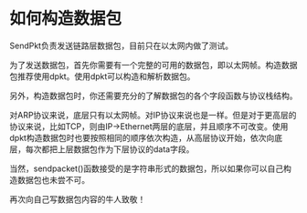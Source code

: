 # 如何构造数据包 #

SendPkt负责发送链路层数据包，目前只在以太网内做了测试。

为了发送数据包，首先你需要有一个完整的可用的数据包，即以太网帧。构造数据包推荐使用dpkt。使用dpkt可以构造和解析数据包。

另外，构造数据包时，你还需要充分的了解数据包的各个字段函数与协议栈结构。

对ARP协议来说，底层只有以太网帧。对IP协议来说也是一样。但是对于更高层的协议来说，比如TCP，则由IP->Ethernet两层的底层，并且顺序不可改变。使用dpkt构造数据包时也要按照相同的顺序依次构造，从高层协议开始，依次向底层，每次都把上层数据包作为下层协议的data字段。

当然，sendpacket()函数接受的是字符串形式的数据包，所以如果你可以自己构造数据包也未尝不可。

再次向自己写数据包内容的牛人致敬！